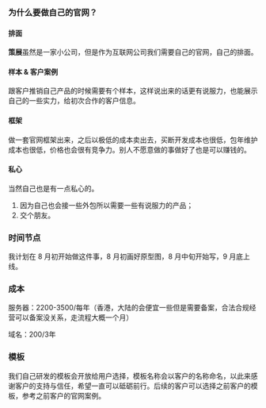 ### 为什么要做自己的官网？

#### 排面

**策展**虽然是一家小公司，但是作为互联网公司我们需要自己的官网，自己的排面。

#### 样本 & 客户案例

跟客户推销自己产品的时候需要有个样本，这样说出来的话更有说服力，也能展示自己的一些实力，给初次合作的客户信息。

#### 框架

做一套官网框架出来，之后以极低的成本卖出去，买断开发成本也很低，包年维护成本也很低，价格也会很有竞争力。别人不愿意做的事做好了也是可以赚钱的。

#### 私心

当然自己也是有一点私心的。

1. 因为自己也会接一些外包所以需要一些有说服力的产品；
2. 交个朋友。

### 时间节点

我计划在 8 月初开始做这件事，8 月初画好原型图，8 月中旬开始写，9 月底上线。

### 成本

服务器：2200-3500/每年（香港，大陆的会便宜一些但是需要备案，合法合规经营可以备案没关系，走流程大概一个月）

域名：200/3年



### 模板

我们自己研发的模板会开放给用户选择，模板名称会以客户的名称命名，以此来感谢客户的支持与信任，希望一直可以砥砺前行。后续的客户可以选择之前客户的模板，参考之前客户的官网案例。